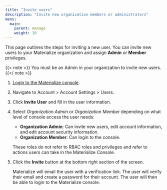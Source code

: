 ```yaml
---
title: "Invite users"
description: "Invite new organization members or administrators"
menu:
  main:
    parent: manage
    weight: 10
---
```


This page outlines the steps for inviting a new user. You can invite new users
to your Materialize organization and assign **Admin** or **Member** privileges.

{{< note >}}
You must be an Admin in your organization to invite new users.
{{</ note >}}

1. [Login to the Materialize console](https://console.materialize.com/).

1. Navigate to Account > Account Settings > Users.

1. Click **Invite User** and fill in the user information.

1. Select *Organization Admin* or *Organization Member* depending on what level of console access the user needs:

    - **Organization Admin**: Can invite new users, edit account information,
    and edit account security information.
    - **Organization Member**: Can login to the console.

    These roles do not refer to RBAC roles and privileges and refer to
    actions users can take in the Materialize Console.

2. Click the **Invite** button at the bottom right section of the screen.

   Materialize will email the user with a verification link. The user will
   verify their email and create a password for their account. The user will
   then be able to login to the Materialize console.
